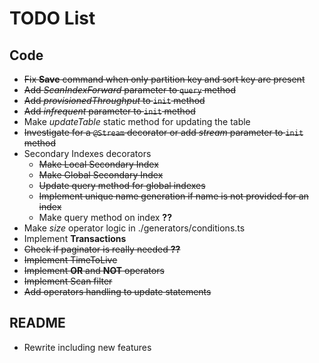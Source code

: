# TODO List
## Code
* ~~Fix **Save** command when only partition key and sort key are present~~
* ~~Add *ScanIndexForward* parameter to `query` method~~
* ~~Add *provisionedThroughput* to `init` method~~
* ~~Add *infrequent* parameter to `init` method~~
* Make *updateTable* static method for updating the table
* ~~Investigate for a `@Stream` decorator or add *stream* parameter to `init` method~~
* Secondary Indexes decorators
  * ~~Make Local Secondary Index~~
  * ~~Make Global Secondary Index~~
  * ~~Update query method for global indexes~~
  * ~~Implement unique name generation if name is not provided for an index~~
  * Make query method on index **??**
* Make *size* operator logic in ./generators/conditions.ts
* Implement **Transactions**
* ~~Check if paginator is really needed **??**~~
* ~~Implement TimeToLive~~
* ~~Implement **OR** and **NOT** operators~~
* ~~Implement Scan filter~~
* ~~Add operators handling to update statements~~
## README
* Rewrite including new features